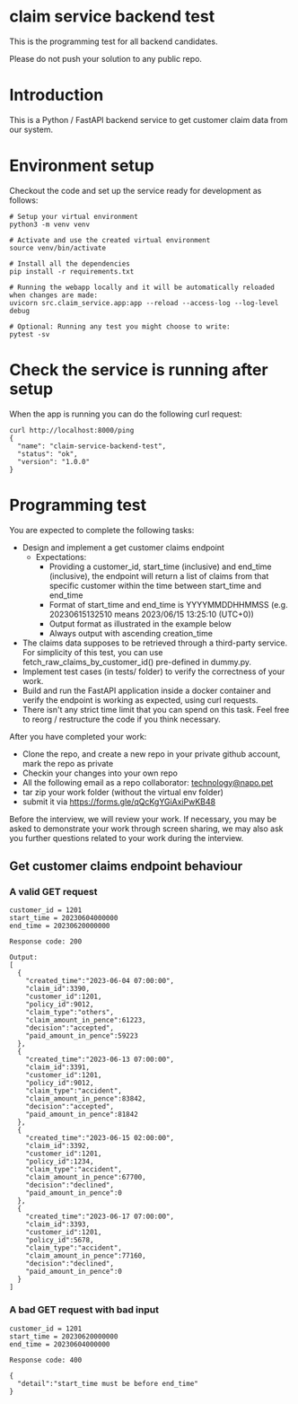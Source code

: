 # claim service backend test

This is the programming test for all backend candidates.

Please do not push your solution to any public repo.

# Introduction

This is a Python / FastAPI backend service to get customer claim data from our system.

# Environment setup

Checkout the code and set up the service ready for development as follows:

    # Setup your virtual environment
    python3 -m venv venv

    # Activate and use the created virtual environment
    source venv/bin/activate

    # Install all the dependencies
    pip install -r requirements.txt

    # Running the webapp locally and it will be automatically reloaded when changes are made:
    uvicorn src.claim_service.app:app --reload --access-log --log-level debug

    # Optional: Running any test you might choose to write:
    pytest -sv


# Check the service is running after setup

When the app is running you can do the following curl request:

    curl http://localhost:8000/ping
    {
      "name": "claim-service-backend-test",
      "status": "ok",
      "version": "1.0.0"
    }


# Programming test 

You are expected to complete the following tasks:
  - Design and implement a get customer claims endpoint
    - Expectations: 
      - Providing a customer_id, start_time (inclusive) and end_time (inclusive), the endpoint will return a list of claims from that specific customer within the time between start_time and end_time
      - Format of start_time and end_time is YYYYMMDDHHMMSS (e.g. 20230615132510 means 2023/06/15 13:25:10 (UTC+0))
      - Output format as illustrated in the example below
      - Always output with ascending creation_time
  - The claims data supposes to be retrieved through a third-party service. For simplicity of this test, you can use fetch_raw_claims_by_customer_id() pre-defined in dummy.py. 
  - Implement test cases (in tests/ folder) to verify the correctness of your work.
  - Build and run the FastAPI application inside a docker container and verify the endpoint is working as expected, using curl requests.
  - There isn't any strict time limit that you can spend on this task. Feel free to reorg / restructure the code if you think necessary.


After you have completed your work:
  - Clone the repo, and create a new repo in your private github account, mark the repo as private
  - Checkin your changes into your own repo
  - All the following email as a repo collaborator: technology@napo.pet
  - tar zip your work folder (without the virtual env folder)
  - submit it via https://forms.gle/qQcKgYGiAxiPwKB48


Before the interview, we will review your work. 
If necessary, you may be asked to demonstrate your work through screen sharing, we may also ask you further questions related to your work during the interview. 


## Get customer claims endpoint behaviour

### A valid GET request

    customer_id = 1201
    start_time = 20230604000000
    end_time = 20230620000000

    Response code: 200

    Output:
    [
      {
        "created_time":"2023-06-04 07:00:00",
        "claim_id":3390,
        "customer_id":1201,
        "policy_id":9012,
        "claim_type":"others",
        "claim_amount_in_pence":61223,
        "decision":"accepted",
        "paid_amount_in_pence":59223
      },
      {
        "created_time":"2023-06-13 07:00:00",
        "claim_id":3391,
        "customer_id":1201,
        "policy_id":9012,
        "claim_type":"accident",
        "claim_amount_in_pence":83842,
        "decision":"accepted",
        "paid_amount_in_pence":81842
      },
      {
        "created_time":"2023-06-15 02:00:00",
        "claim_id":3392,
        "customer_id":1201,
        "policy_id":1234,
        "claim_type":"accident",
        "claim_amount_in_pence":67700,
        "decision":"declined",
        "paid_amount_in_pence":0
      },
      {
        "created_time":"2023-06-17 07:00:00",
        "claim_id":3393,
        "customer_id":1201,
        "policy_id":5678,
        "claim_type":"accident",
        "claim_amount_in_pence":77160,
        "decision":"declined",
        "paid_amount_in_pence":0
      }
    ]

### A bad GET request with bad input

    customer_id = 1201
    start_time = 20230620000000
    end_time = 20230604000000

    Response code: 400

    {
      "detail":"start_time must be before end_time"
    }
